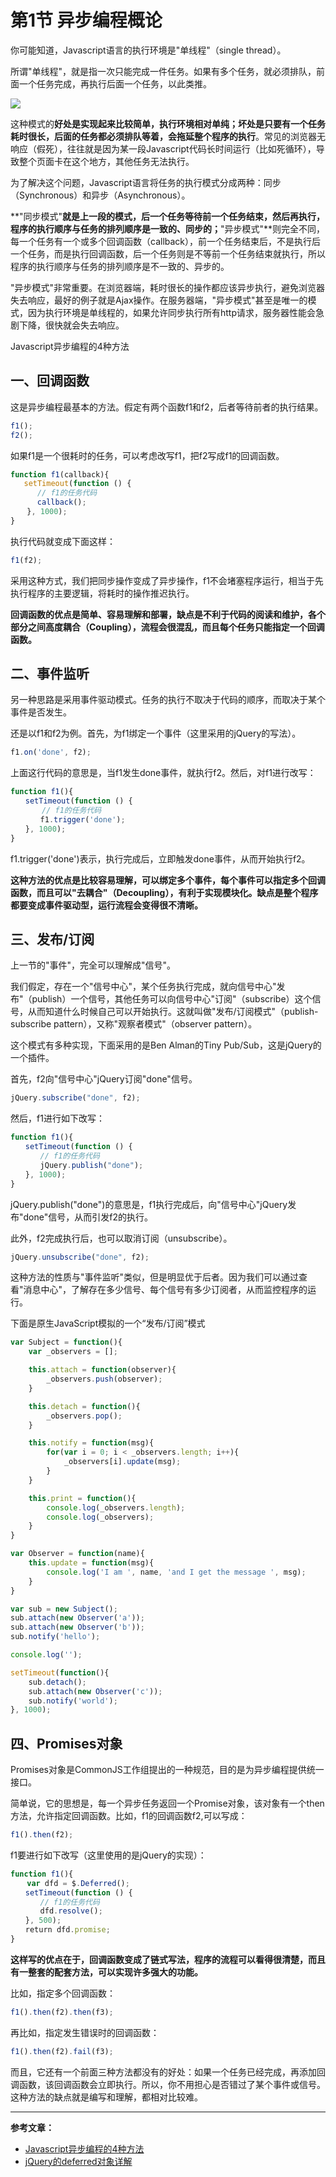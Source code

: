 # 第1节 异步编程概论

你可能知道，Javascript语言的执行环境是"单线程"（single thread）。

所谓"单线程"，就是指一次只能完成一件任务。如果有多个任务，就必须排队，前面一个任务完成，再执行后面一个任务，以此类推。

![](http://www.ruanyifeng.com/blogimg/asset/201212/bg2012122101.jpg)

这种模式的**好处是实现起来比较简单，执行环境相对单纯；坏处是只要有一个任务耗时很长，后面的任务都必须排队等着，会拖延整个程序的执行**。常见的浏览器无响应（假死），往往就是因为某一段Javascript代码长时间运行（比如死循环），导致整个页面卡在这个地方，其他任务无法执行。

为了解决这个问题，Javascript语言将任务的执行模式分成两种：同步（Synchronous）和异步（Asynchronous）。

**"同步模式"**就是上一段的模式，后一个任务等待前一个任务结束，然后再执行，程序的执行顺序与任务的排列顺序是一致的、同步的；**"异步模式"**则完全不同，每一个任务有一个或多个回调函数（callback），前一个任务结束后，不是执行后一个任务，而是执行回调函数，后一个任务则是不等前一个任务结束就执行，所以程序的执行顺序与任务的排列顺序是不一致的、异步的。

"异步模式"非常重要。在浏览器端，耗时很长的操作都应该异步执行，避免浏览器失去响应，最好的例子就是Ajax操作。在服务器端，"异步模式"甚至是唯一的模式，因为执行环境是单线程的，如果允许同步执行所有http请求，服务器性能会急剧下降，很快就会失去响应。

Javascript异步编程的4种方法

## 一、回调函数

这是异步编程最基本的方法。假定有两个函数f1和f2，后者等待前者的执行结果。

```js
f1();
f2();
```

如果f1是一个很耗时的任务，可以考虑改写f1，把f2写成f1的回调函数。

```js
function f1(callback){
   setTimeout(function () {
      // f1的任务代码
　　　 callback();
　  }, 1000);
}
```

执行代码就变成下面这样：

```js
f1(f2);
```

采用这种方式，我们把同步操作变成了异步操作，f1不会堵塞程序运行，相当于先执行程序的主要逻辑，将耗时的操作推迟执行。

**回调函数的优点是简单、容易理解和部署，缺点是不利于代码的阅读和维护，各个部分之间高度耦合（Coupling），流程会很混乱，而且每个任务只能指定一个回调函数。**

## 二、事件监听

另一种思路是采用事件驱动模式。任务的执行不取决于代码的顺序，而取决于某个事件是否发生。

还是以f1和f2为例。首先，为f1绑定一个事件（这里采用的jQuery的写法）。

```js
f1.on('done', f2);
```

上面这行代码的意思是，当f1发生done事件，就执行f2。然后，对f1进行改写：

```js
function f1(){
　　setTimeout(function () {
　　　  // f1的任务代码
　　　　f1.trigger('done');
　　}, 1000);
}
```

f1.trigger\('done'\)表示，执行完成后，立即触发done事件，从而开始执行f2。

**这种方法的优点是比较容易理解，可以绑定多个事件，每个事件可以指定多个回调函数，而且可以"去耦合"（Decoupling），有利于实现模块化。缺点是整个程序都要变成事件驱动型，运行流程会变得很不清晰。**

## 三、发布/订阅

上一节的"事件"，完全可以理解成"信号"。

我们假定，存在一个"信号中心"，某个任务执行完成，就向信号中心"发布"（publish）一个信号，其他任务可以向信号中心"订阅"（subscribe）这个信号，从而知道什么时候自己可以开始执行。这就叫做"发布/订阅模式"（publish-subscribe pattern），又称"观察者模式"（observer pattern）。

这个模式有多种实现，下面采用的是Ben Alman的Tiny Pub/Sub，这是jQuery的一个插件。

首先，f2向"信号中心"jQuery订阅"done"信号。

```js
jQuery.subscribe("done", f2);
```

然后，f1进行如下改写：

```js
function f1(){
　　setTimeout(function () {
　　　　// f1的任务代码
　　　　jQuery.publish("done");
　　}, 1000);
}
```

jQuery.publish\("done"\)的意思是，f1执行完成后，向"信号中心"jQuery发布"done"信号，从而引发f2的执行。

此外，f2完成执行后，也可以取消订阅（unsubscribe）。

```js
jQuery.unsubscribe("done", f2);
```

这种方法的性质与"事件监听"类似，但是明显优于后者。因为我们可以通过查看"消息中心"，了解存在多少信号、每个信号有多少订阅者，从而监控程序的运行。

下面是原生JavaScript模拟的一个“发布/订阅”模式

```js
var Subject = function(){
    var _observers = [];

    this.attach = function(observer){
        _observers.push(observer);
    }

    this.detach = function(){
        _observers.pop();
    }

    this.notify = function(msg){
        for(var i = 0; i < _observers.length; i++){
            _observers[i].update(msg);
        }
    }

    this.print = function(){
        console.log(_observers.length);
        console.log(_observers);
    }
}

var Observer = function(name){
    this.update = function(msg){
        console.log('I am ', name, 'and I get the message ', msg);
    }
}

var sub = new Subject();
sub.attach(new Observer('a'));
sub.attach(new Observer('b'));
sub.notify('hello');

console.log('');

setTimeout(function(){
    sub.detach();
    sub.attach(new Observer('c'));
    sub.notify('world');
}, 1000);
```

## 四、Promises对象

Promises对象是CommonJS工作组提出的一种规范，目的是为异步编程提供统一接口。

简单说，它的思想是，每一个异步任务返回一个Promise对象，该对象有一个then方法，允许指定回调函数。比如，f1的回调函数f2,可以写成：

```js
f1().then(f2);
```

f1要进行如下改写（这里使用的是jQuery的实现）：

```js
function f1(){
　  var dfd = $.Deferred();
　　setTimeout(function () {
　　　　// f1的任务代码
　　　　dfd.resolve();
　　}, 500);
　　return dfd.promise;
}
```

**这样写的优点在于，回调函数变成了链式写法，程序的流程可以看得很清楚，而且有一整套的配套方法，可以实现许多强大的功能。**

比如，指定多个回调函数：

```js
f1().then(f2).then(f3);
```

再比如，指定发生错误时的回调函数：

```js
f1().then(f2).fail(f3);
```

而且，它还有一个前面三种方法都没有的好处：如果一个任务已经完成，再添加回调函数，该回调函数会立即执行。所以，你不用担心是否错过了某个事件或信号。这种方法的缺点就是编写和理解，都相对比较难。

---

**参考文章：**

* [Javascript异步编程的4种方法](http://www.ruanyifeng.com/blog/2012/12/asynchronous＿javascript.html)
* [jQuery的deferred对象详解](http://www.ruanyifeng.com/blog/2011/08/a_detailed_explanation_of_jquery_deferred_object.html)



